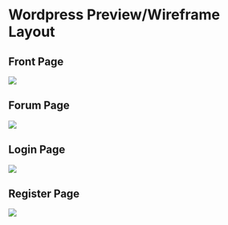 # Wordpress Preview/Wireframe Layout


## Front Page
![](https://user-images.githubusercontent.com/33044507/33554842-3a3c05b0-d939-11e7-95ea-c0954a198226.png)

## Forum Page
![](https://user-images.githubusercontent.com/33044507/33591975-9c361bae-d9c3-11e7-8092-c973112da1a4.png)

## Login Page
![](https://user-images.githubusercontent.com/33044507/33591976-9c5f66bc-d9c3-11e7-9f12-2f18c057ee1f.png)

## Register Page
![](https://user-images.githubusercontent.com/33044507/33592313-4aa6fe82-d9c5-11e7-8904-b501509179d3.png)